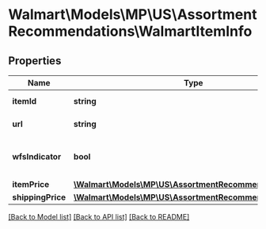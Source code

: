 # Walmart\Models\MP\US\AssortmentRecommendations\WalmartItemInfo

## Properties

Name | Type | Description | Notes
------------ | ------------- | ------------- | -------------
**itemId** | **string** | Walmart item id. | [optional]
**url** | **string** | Walmart item url. | [optional]
**wfsIndicator** | **bool** | Walmart fulfilment service indicator. | [optional]
**itemPrice** | [**\Walmart\Models\MP\US\AssortmentRecommendations\Price**](Price.md) |  | [optional]
**shippingPrice** | [**\Walmart\Models\MP\US\AssortmentRecommendations\Price**](Price.md) |  | [optional]


[[Back to Model list]](./) [[Back to API list]](../../../../../README.md#supported-apis) [[Back to README]](../../../../../README.md)
